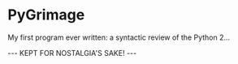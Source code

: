PyGrimage
=========

My first program ever written: a syntactic review of the Python 2...

--- KEPT FOR NOSTALGIA'S SAKE! ---
